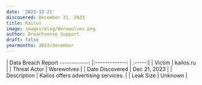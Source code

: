 ```yaml
---
date: '2023-12-21'
discovered: December 21, 2023
title: Kailos
image: images/blog/Werewolves.png
author: Breachsense Support
draft: false
yearmonths: 2023/december
---
```



| Data Breach Report
------------:     |:-------------:    | :-----:|
| Victim      | kailos.ru      | 
| Threat Actor      | Werewolves      | 
| Date Discovered      | Dec 21, 2023      | 
| Description      | Kailos offers advertising services.      | 
| Leak Size      | Unknown      | 

